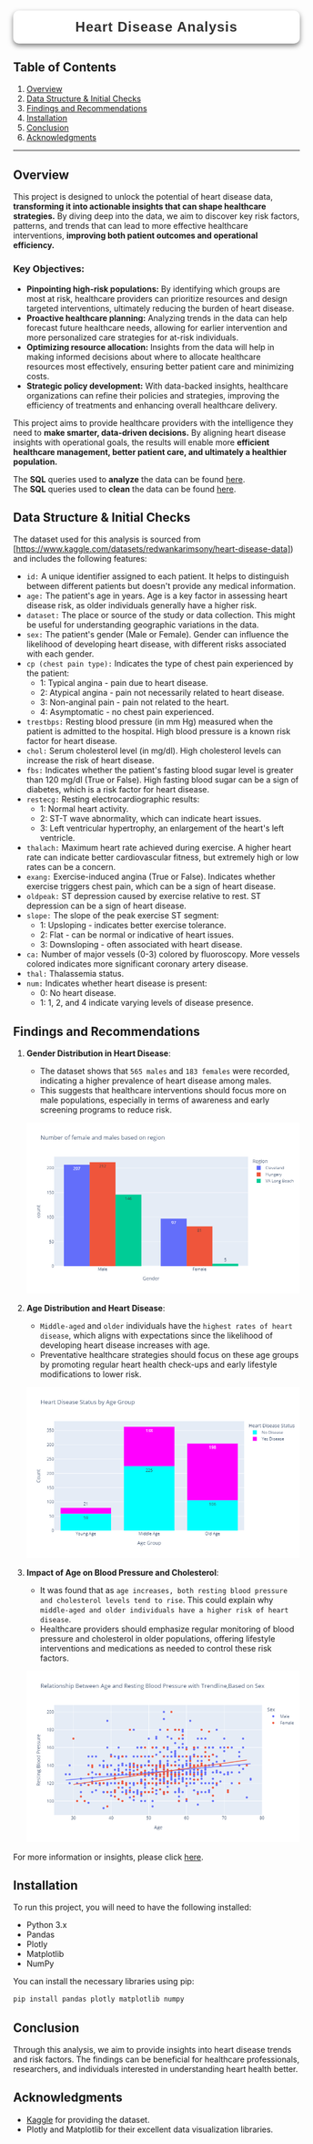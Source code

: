 <h1 style="font-family: 'Poppins', sans-serif; font-weight: 700; color: #1c1c1c; background: white; padding: 15px; border-radius: 10px; text-align: center; box-shadow: 0 4px 8px rgba(0, 0, 0, 0.5); letter-spacing: 1px; text-transform: capitalize; font-size: 1.5rem;">
<span style="color: #333333;">Heart disease analysis</span>
</h1>

## Table of Contents
1. [Overview](#overview)
2. [Data Structure & Initial Checks](#data-structure--initial-checks)
3. [Findings and Recommendations](#findings-and-recommendations)
4. [Installation](#installation)
5. [Conclusion](#conclusion)
6. [Acknowledgments](#acknowledgments)

---


## Overview
This project is designed to unlock the potential of heart disease data, **transforming it into actionable insights that can shape healthcare strategies.** By diving deep into the data, we aim to discover key risk factors, patterns, and trends that can lead to more effective healthcare interventions, **improving both patient outcomes and operational efficiency.**

### Key Objectives:

- **Pinpointing high-risk populations:** By identifying which groups are most at risk, healthcare providers can prioritize resources and design targeted interventions, ultimately reducing the burden of heart disease.
- **Proactive healthcare planning:** Analyzing trends in the data can help forecast future healthcare needs, allowing for earlier intervention and more personalized care strategies for at-risk individuals.
- **Optimizing resource allocation:** Insights from the data will help in making informed decisions about where to allocate healthcare resources most effectively, ensuring better patient care and minimizing costs.
- **Strategic policy development:** With data-backed insights, healthcare organizations can refine their policies and strategies, improving the efficiency of treatments and enhancing overall healthcare delivery.

This project aims to provide healthcare providers with the intelligence they need to **make smarter, data-driven decisions.** By aligning heart disease insights with operational goals, the results will enable more **efficient healthcare management, better patient care, and ultimately a healthier population.**

The **SQL** queries used to **analyze** the data can be found [here](https://github.com/Maaz-Umar-00/Heart-Disease-Analysis-Project/blob/main/02_heart_diseases_data_analysis.ipynb).\
The **SQL** queries used to **clean** the data can be found [here](https://github.com/Maaz-Umar-00/Heart-Disease-Analysis-Project/blob/main/01_heart_disease_data_cleaning.ipynb).



## Data Structure & Initial Checks
The dataset used for this analysis is sourced from [https://www.kaggle.com/datasets/redwankarimsony/heart-disease-data]) and includes the following features:

* `id:` A unique identifier assigned to each patient. It helps to distinguish between different patients but doesn't provide any medical information.
* `age:` The patient's age in years. Age is a key factor in assessing heart disease risk, as older individuals generally have a higher risk.
* `dataset:` The place or source of the study or data collection. This might be useful for understanding geographic variations in the data.
* `sex:` The patient's gender (Male or Female). Gender can influence the likelihood of developing heart disease, with different risks associated with each gender.
* `cp (chest pain type):` Indicates the type of chest pain experienced by the patient:
  - 1: Typical angina - pain due to heart disease.
  - 2: Atypical angina - pain not necessarily related to heart disease.
  - 3: Non-anginal pain - pain not related to the heart.
  - 4: Asymptomatic - no chest pain experienced.
* `trestbps:` Resting blood pressure (in mm Hg) measured when the patient is admitted to the hospital. High blood pressure is a known risk factor for heart disease.
* `chol:` Serum cholesterol level (in mg/dl). High cholesterol levels can increase the risk of heart disease.
* `fbs:` Indicates whether the patient's fasting blood sugar level is greater than 120 mg/dl (True or False). High fasting blood sugar can be a sign of diabetes, which is a risk factor for heart disease.
* `restecg:` Resting electrocardiographic results:
  - 1: Normal heart activity.
  - 2: ST-T wave abnormality, which can indicate heart issues.
  - 3: Left ventricular hypertrophy, an enlargement of the heart's left ventricle.
* `thalach:` Maximum heart rate achieved during exercise. A higher heart rate can indicate better cardiovascular fitness, but extremely high or low rates can be a concern.
* `exang:` Exercise-induced angina (True or False). Indicates whether exercise triggers chest pain, which can be a sign of heart disease.
* `oldpeak:` ST depression caused by exercise relative to rest. ST depression can be a sign of heart disease.
* `slope:` The slope of the peak exercise ST segment:
  - 1: Upsloping - indicates better exercise tolerance.
  - 2: Flat - can be normal or indicative of heart issues.
  - 3: Downsloping - often associated with heart disease.
* `ca:` Number of major vessels (0-3) colored by fluoroscopy. More vessels colored indicates more significant coronary artery disease.
* `thal:` Thalassemia status.
* `num:` Indicates whether heart disease is present:
  - 0: No heart disease.
  - 1: 1, 2, and 4 indicate varying levels of disease presence.
 


## Findings and Recommendations

1. **Gender Distribution in Heart Disease**:
   - The dataset shows that `565 males` and `183 females` were recorded, indicating a higher prevalence of heart disease among males.
   - This suggests that healthcare interventions should focus more on male populations, especially in terms of awareness and early screening programs to reduce risk.

   ![Gender Distribution by Region](./05_All_charts_pics/gender_region_distribution.png)

2. **Age Distribution and Heart Disease**:
   - `Middle-aged` and `older` individuals have the `highest rates of heart disease`, which aligns with expectations since the likelihood of developing heart disease increases with age.
   - Preventative healthcare strategies should focus on these age groups by promoting regular heart health check-ups and early lifestyle modifications to lower risk.

   ![Age Groups and Heart Disease](./05_All_charts_pics/heart_disease_by_age_group.png)

3. **Impact of Age on Blood Pressure and Cholesterol**:
   - It was found that as `age increases, both resting blood pressure and cholesterol levels tend to rise`. This could explain why `middle-aged and older individuals have a higher risk of heart disease`.
   - Healthcare providers should emphasize regular monitoring of blood pressure and cholesterol in older populations, offering lifestyle interventions and medications as needed to control these risk factors.

   ![Blood Pressure and Cholesterol by Age](./05_All_charts_pics/Relationship_between_age_and_blood_pressure_based_on_sex.png)

For more information or insights, please click [here](https://github.com/Maaz-Umar-00/Heart-Disease-Analysis-Project/blob/main/02_heart_diseases_data_analysis.ipynb).

## Installation
To run this project, you will need to have the following installed:
- Python 3.x
- Pandas
- Plotly
- Matplotlib
- NumPy

You can install the necessary libraries using pip:
```bash
pip install pandas plotly matplotlib numpy
```
## Conclusion
Through this analysis, we aim to provide insights into heart disease trends and risk factors. The findings can be beneficial for healthcare professionals, researchers, and individuals interested in understanding heart health better.

## Acknowledgments
- [Kaggle](https://www.kaggle.com/datasets/redwankarimsony/heart-disease-data) for providing the dataset.
- Plotly and Matplotlib for their excellent data visualization libraries.

